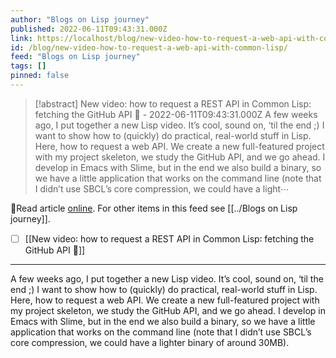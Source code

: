 ```yaml
---
author: "Blogs on Lisp journey"
published: 2022-06-11T09:43:31.000Z
link: https://localhost/blog/new-video-how-to-request-a-web-api-with-common-lisp/
id: /blog/new-video-how-to-request-a-web-api-with-common-lisp/
feed: "Blogs on Lisp journey"
tags: []
pinned: false
---
```

> [!abstract] New video: how to request a REST API in Common Lisp: fetching the GitHub API 🎥 - 2022-06-11T09:43:31.000Z
> A few weeks ago, I put together a new Lisp video. It’s cool, sound on, ‘til the end ;) I want to show how to (quickly) do practical, real-world stuff in Lisp. Here, how to request a web API. We create a new full-featured project with my project skeleton, we study the GitHub API, and we go ahead. I develop in Emacs with Slime, but in the end we also build a binary, so we have a little application that works on the command line (note that I didn’t use SBCL’s core compression, we could have a light⋯

🔗Read article [online](https://localhost/blog/new-video-how-to-request-a-web-api-with-common-lisp/). For other items in this feed see [[../Blogs on Lisp journey]].

- [ ] [[New video꞉ how to request a REST API in Common Lisp꞉ fetching the GitHub API 🎥]]
- - -
A few weeks ago, I put together a new Lisp video. It’s cool, sound on, ‘til the end ;) I want to show how to (quickly) do practical, real-world stuff in Lisp. Here, how to request a web API. We create a new full-featured project with my project skeleton, we study the GitHub API, and we go ahead. I develop in Emacs with Slime, but in the end we also build a binary, so we have a little application that works on the command line (note that I didn’t use SBCL’s core compression, we could have a lighter binary of around 30MB).
